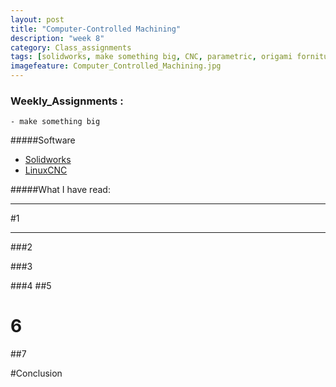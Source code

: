 ```yaml
---
layout: post
title: "Computer-Controlled Machining"
description: "week 8"
category: Class_assignments
tags: [solidworks, make something big, CNC, parametric, origami forniture, ]
imagefeature: Computer_Controlled_Machining.jpg
---
```


### Weekly_Assignments :
	- make something big

#####Software

- [Solidworks](https://www.solidworks.com)
- [LinuxCNC](http://http://www.linuxcnc.org)

#####What I have read:
	



****

#1

****


###2


###3

###4
##5
# 6
##7

#Conclusion



